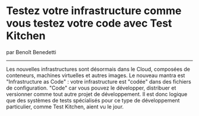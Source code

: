 # Testez votre infrastructure comme vous testez votre code avec Test Kitchen
par Benoît Benedetti

---

Les nouvelles infrastructures sont désormais dans le Cloud, composées de conteneurs, machines virtuelles et autres images. Le nouveau mantra est "Infrastructure as Code" : votre infrastructure est "codée" dans des fichiers de configuration. "Code" car vous pouvez le développer, distribuer et versionner comme tout autre projet de développement. Il est donc logique que des systèmes de tests spécialisés pour ce type de développement particulier, comme Test Kitchen, aient vu le jour.
